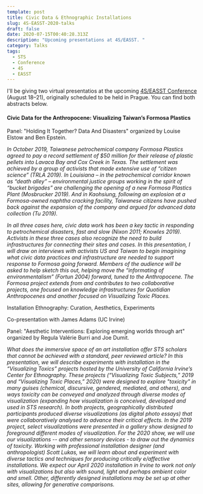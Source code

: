 ```yaml
---
template: post
title: Civic Data & Ethnographic Installations
slug: 4S-EASST-2020-talks
draft: false
date: 2020-07-15T00:40:28.313Z
description: "Upcoming presentations at 4S/EASST. "
category: Talks
tags:
  - STS
  - Conference
  - 4S
  - EASST
---
```

I'll be giving two virtual presentatios at the upcoming [4S/EASST Conference](https://www.easst4s2020prague.org/) (August 18–21), originally scheduled to be held in Prague. You can find both abstracts below.

#### **Civic Data for the Anthropocene: Visualizing Taiwan’s Formosa Plastics**

Panel: "Holding It Together? Data And Disasters" organized by Louise Elstow and Ben Epstein.

*In October 2019, Taiwanese petrochemical company Formosa Plastics agreed to pay a record settlement of $50 million for their release of plastic pellets into Lavaca Bay and Cox Creek in Texas. The settlement was achieved by a group of activists that made extensive use of “citizen science” (TRLA 2019). In Louisiana – in the petrochemical corridor known as “death alley” – environmental justice groups working in the spirit of “bucket brigades” are challenging the opening of a new Formosa Plastics Plant (Mosbrucker 2019). And in Kaohsiung, following an explosion at a Formosa-owned naphtha cracking facility, Taiwanese citizens have pushed back against the expansion of the company and argued for advanced data collection (Tu 2019).*

*In all three cases here, civic data work has been a key tactic in responding to petrochemical disasters, fast and slow (Nixon 2011; Knowles 2019). Activists in these three cases also recognize the need to build infrastructures for connecting their sites and cases. In this presentation, I will draw on interviews with activists US and Taiwan to begin imagining what civic data practices and infrastructure are needed to support response to Formosa going forward. Members of the audience will be asked to help sketch this out, helping move the “informating of environmentalism” (Fortun 2004) forward, tuned to the Anthropocene. The Formosa project extends from and contributes to two collaborative projects, one focused on knowledge infrastructures for Quotidian Anthropocenes and another focused on Visualizing Toxic Places.*

Installation Ethnography: Curation, Aesthetics, Experiments

Co-presentation with James Adams (UC Irvine)

Panel: "Aesthetic Interventions: Exploring emerging worlds through art" organized by Regula Valérie Burri and Joe Dumit.

*What does the immersive space of an art installation offer STS scholars that cannot be achieved with a standard, peer reviewed article? In this presentation, we will describe experiments with installation in the “Visualizing Toxics” projects hosted by the University of California Irvine’s Center for Ethnography. These projects (“Visualizing Toxic Subjects,” 2019 and “Visualizing Toxic Places,” 2020) were designed to explore "toxicity" in many guises (chemical, discursive, gendered, mediated, and others), and ways toxicity can be conveyed and analyzed through diverse modes of visualization (expanding how visualization is conceived, developed and used in STS research). In both projects, geographically distributed participants produced diverse visualizations (as digital photo essays) that were collaboratively analysed to advance their critical effects. In the 2019 project, select visualizations were presented in a gallery show designed to foreground different modes of visualization. For the 2020 show, we will use our visualizations -- and other sensory devices - to draw out the dynamics of toxicity. Working with professional installation designer (and anthropologist) Scott Lukas, we will learn about and experiment with diverse tactics and techniques for producing critically e/affective installations. We expect our April 2020 installation in Irvine to work not only with visualizations but also with sound, light and perhaps ambient color and smell. Other, differently designed installations may be set up at other sites, allowing for generative comparisons.*